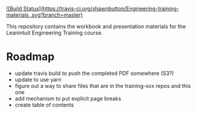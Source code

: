 [![Build Status](https://travis-ci.org/shawnbutton/Engineering-training-materials
.svg?branch=master)](https://travis-ci.org/shawnbutton/Engineering-training-materials)

This repository contains the workbook and presentation materials for the Leanintuit Engineering Training course.

# Roadmap
* update travis build to push the completed PDF somewhere (S3?)
* update to use yarn
* figure out a way to share files that are in the training-xxx repos and this one
* add mechanism to put explicit page breaks
* create table of contents
